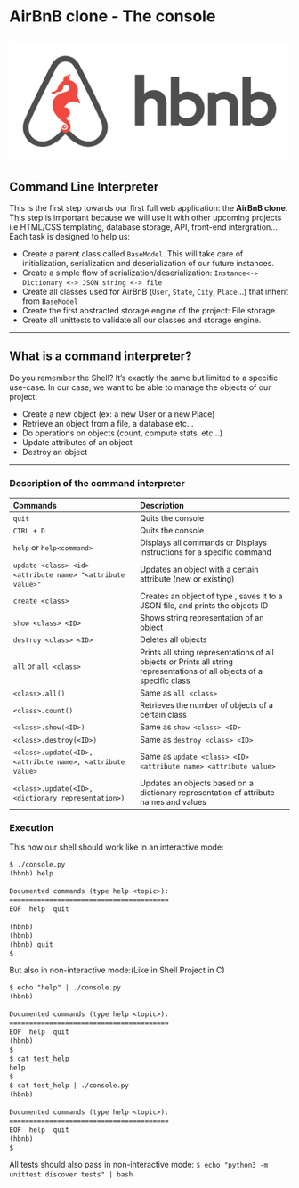 # AirBnB clone - The console
![HNBN](https://github.com/Matiko-Codes/AirBnB_clone/blob/main/65f4a1dd9c51265f49d0.png)
---
## Command Line Interpreter
This is the first step towards our first full web application: the **AirBnB clone**. This step is important because we will use it with other upcoming projects i.e HTML/CSS templating, database storage, API, front-end intergration...
Each task is designed to help us:
* Create a parent class called `BaseModel`. This will take care of initialization, serialization and deserialization of our future instances.
* Create a simple flow of serialization/deserialization: `Instance<-> Dictionary <-> JSON string <-> file`
* Create all classes used for AirBnB (`User`, `State`, `City`, `Place`...) that inherit from `BaseModel`
* Create the first abstracted storage engine of the project: File storage.
* Create all unittests to validate all our classes and storage engine.
---
## What is a command interpreter?
Do you remember the Shell? It’s exactly the same but limited to a specific use-case. In our case, we want to be able to manage the objects of our project:

* Create a new object (ex: a new User or a new Place)
* Retrieve an object from a file, a database etc…
* Do operations on objects (count, compute stats, etc…)
* Update attributes of an object
* Destroy an object
---
### Description of the command interpreter
|    Commands                          |             Description                          |
|:-------------------------------------|:-------------------------------------------------|
|`quit`                  | Quits the console                  |
|`CTRL + D`              | Quits the console                  |
|`help` or `help<command>`|Displays all commands or Displays instructions for a specific command|
|`update <class> <id> <attribute name> "<attribute value>"`|Updates an object with a certain attribute (new or existing)|
|`create <class>`|Creates an object of type , saves it to a JSON file, and prints the objects ID|
|`show <class> <ID>`|Shows string representation of an object|
|`destroy <class> <ID>`|Deletes all objects|
|`all` or `all <class>`|Prints all string representations of all objects or Prints all string representations of all objects of a specific class|
|`<class>.all()`|Same as `all <class>`|
|`<class>.count()`|Retrieves the number of objects of a certain class|
|`<class>.show(<ID>)`|Same as `show <class> <ID>`|
|`<class>.destroy(<ID>)`|Same as `destroy <class> <ID>`|
|`<class>.update(<ID>, <attribute name>, <attribute value>`|Same as `update <class> <ID> <attribute name> <attribute value>`|
|`<class>.update(<ID>, <dictionary representation>)`|Updates an objects based on a dictionary representation of attribute names and values|
### Execution
This how our shell should work like in an interactive mode:

```shell
$ ./console.py
(hbnb) help

Documented commands (type help <topic>):
========================================
EOF  help  quit

(hbnb) 
(hbnb) 
(hbnb) quit
$
```

But also in non-interactive mode:(Like in Shell Project in C)

```shell
$ echo "help" | ./console.py
(hbnb)

Documented commands (type help <topic>):
========================================
EOF  help  quit
(hbnb) 
$
$ cat test_help
help
$
$ cat test_help | ./console.py
(hbnb)

Documented commands (type help <topic>):
========================================
EOF  help  quit
(hbnb) 
$
```
All tests should also pass in non-interactive mode: `$ echo "python3 -m unittest discover tests" | bash`
